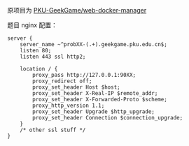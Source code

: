原项目为 [PKU-GeekGame/web-docker-manager](https://github.com/PKU-GeekGame/web-docker-manager)



题目 nginx 配置：

```nginx
server {
    server_name ~^probXX-(.+).geekgame.pku.edu.cn$;
    listen 80;
    listen 443 ssl http2;

    location / {
        proxy_pass http://127.0.0.1:90XX;
        proxy_redirect off;
        proxy_set_header Host $host;
        proxy_set_header X-Real-IP $remote_addr;
        proxy_set_header X-Forwarded-Proto $scheme;
        proxy_http_version 1.1;
        proxy_set_header Upgrade $http_upgrade;
        proxy_set_header Connection $connection_upgrade;
    }
    /* other ssl stuff */
}
```

